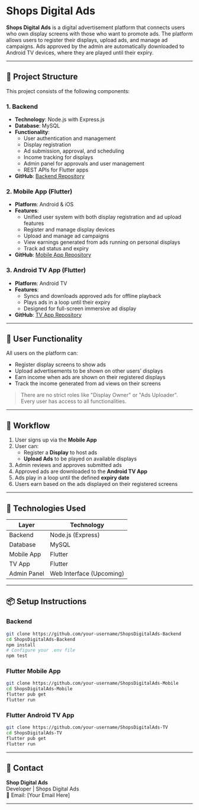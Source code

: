 
# Shops Digital Ads

**Shops Digital Ads** is a digital advertisement platform that connects users who own display screens with those who want to promote ads. The platform allows users to register their displays, upload ads, and manage ad campaigns. Ads approved by the admin are automatically downloaded to Android TV devices, where they are played until their expiry.

---

## 🧩 Project Structure

This project consists of the following components:

### 1. Backend
- **Technology**: Node.js with Express.js
- **Database**: MySQL
- **Functionality**:
  - User authentication and management
  - Display registration
  - Ad submission, approval, and scheduling
  - Income tracking for displays
  - Admin panel for approvals and user management
  - REST APIs for Flutter apps
- **GitHub**: [Backend Repository](https://github.com/shopsdigitalads/ShopDigiNodeBackend)

### 2. Mobile App (Flutter)
- **Platform**: Android & iOS
- **Features**:
  - Unified user system with both display registration and ad upload features
  - Register and manage display devices
  - Upload and manage ad campaigns
  - View earnings generated from ads running on personal displays
  - Track ad status and expiry
- **GitHub**: [Mobile App Repository](https://github.com/shopsdigitalads/ShopDigiApp)

### 3. Android TV App (Flutter)
- **Platform**: Android TV
- **Features**:
  - Syncs and downloads approved ads for offline playback
  - Plays ads in a loop until their expiry
  - Designed for full-screen immersive ad display
- **GitHub**: [TV App Repository](https://github.com/shopsdigitalads/SDA-VIDEO-APP)

---

## 👥 User Functionality

All users on the platform can:

- Register display screens to show ads
- Upload advertisements to be shown on other users’ displays
- Earn income when ads are shown on their registered displays
- Track the income generated from ad views on their screens

> There are no strict roles like "Display Owner" or "Ads Uploader". Every user has access to all functionalities.

---

## 🔁 Workflow

1. User signs up via the **Mobile App**
2. User can:
   - Register a **Display** to host ads
   - **Upload Ads** to be played on available displays
3. Admin reviews and approves submitted ads
4. Approved ads are downloaded to the **Android TV App**
5. Ads play in a loop until the defined **expiry date**
6. Users earn based on the ads displayed on their registered screens

---

## 🔧 Technologies Used

| Layer         | Technology        |
|---------------|------------------|
| Backend       | Node.js (Express)|
| Database      | MySQL            |
| Mobile App    | Flutter          |
| TV App        | Flutter          |
| Admin Panel   | Web Interface (Upcoming) |

---

## 📦 Setup Instructions

### Backend
```bash
git clone https://github.com/your-username/ShopsDigitalAds-Backend
cd ShopsDigitalAds-Backend
npm install
# Configure your .env file
npm test
```

### Flutter Mobile App
```bash
git clone https://github.com/your-username/ShopsDigitalAds-Mobile
cd ShopsDigitalAds-Mobile
flutter pub get
flutter run
```

### Flutter Android TV App
```bash
git clone https://github.com/your-username/ShopsDigitalAds-TV
cd ShopsDigitalAds-TV
flutter pub get
flutter run
```

---



## 📧 Contact

**Shop Digital Ads**  
Developer | Shops Digital Ads  
📩 Email: [Your Email Here]

---

```